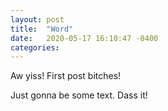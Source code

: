 ```yaml
---
layout: post
title:  "Word"
date:   2020-05-17 16:10:47 -0400
categories: 
---
```

Aw yiss! First post bitches!

Just gonna be some text. Dass it!


